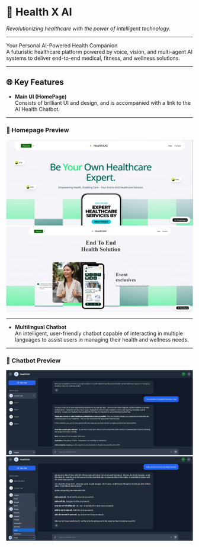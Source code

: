 # 🧠 Health X AI

*Revolutionizing healthcare with the power of intelligent technology.*

---

Your Personal AI-Powered Health Companion  
A futuristic healthcare platform powered by voice, vision, and multi-agent AI systems to deliver end-to-end medical, fitness, and wellness solutions.

---

## 🌐 Key Features

- **Main UI (HomePage)**  
  Consists of brilliant UI and design, and is accompanied with a link to the AI Health Chatbot.

---

### 📸 Homepage Preview

![Homepage Screenshot 1](./assets/HomePage.png)  
![Homepage Screenshot 2](./assets/HomePage2.png)

---

- **Multilingual Chatbot**  
  An intelligent, user-friendly chatbot capable of interacting in multiple languages to assist users in managing their health and wellness needs.

---

### 🤖 Chatbot Preview

![Chatbot Screenshot](./assets/Chatbot-one.png)
![Chatbot Screenshot](./assets/Chatbot-two.png)


